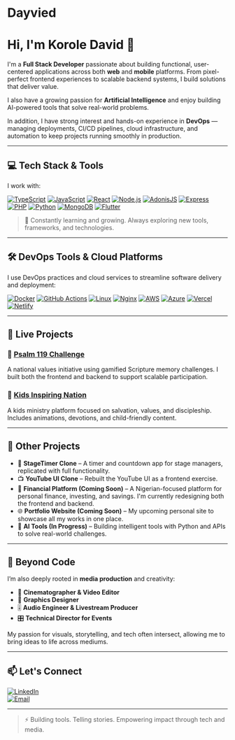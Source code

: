 # Dayvied

# Hi, I'm Korole David 👋

I'm a **Full Stack Developer** passionate about building functional, user-centered applications across both **web** and **mobile** platforms. From pixel-perfect frontend experiences to scalable backend systems, I build solutions that deliver value.

I also have a growing passion for **Artificial Intelligence** and enjoy building AI-powered tools that solve real-world problems.

In addition, I have strong interest and hands-on experience in **DevOps** — managing deployments, CI/CD pipelines, cloud infrastructure, and automation to keep projects running smoothly in production.

---

## 💻 Tech Stack & Tools

I work with:

[![TypeScript](https://img.shields.io/badge/TypeScript-3178C6?style=for-the-badge&logo=typescript&logoColor=white)](https://www.typescriptlang.org/)
[![JavaScript](https://img.shields.io/badge/JavaScript-F7DF1E?style=for-the-badge&logo=javascript&logoColor=black)](https://developer.mozilla.org/en-US/docs/Web/JavaScript)
[![React](https://img.shields.io/badge/React-20232A?style=for-the-badge&logo=react&logoColor=61DAFB)](https://react.dev/)
[![Node.js](https://img.shields.io/badge/Node.js-339933?style=for-the-badge&logo=nodedotjs&logoColor=white)](https://nodejs.org/)
[![AdonisJS](https://img.shields.io/badge/AdonisJS-220052?style=for-the-badge&logo=adonisjs&logoColor=white)](https://adonisjs.com/)
[![Express](https://img.shields.io/badge/Express.js-000000?style=for-the-badge&logo=express&logoColor=white)](https://expressjs.com/)
[![PHP](https://img.shields.io/badge/PHP-777BB4?style=for-the-badge&logo=php&logoColor=white)](https://www.php.net/)
[![Python](https://img.shields.io/badge/Python-3776AB?style=for-the-badge&logo=python&logoColor=white)](https://www.python.org/)
[![MongoDB](https://img.shields.io/badge/MongoDB-4EA94B?style=for-the-badge&logo=mongodb&logoColor=white)](https://www.mongodb.com/)
[![Flutter](https://img.shields.io/badge/Flutter-02569B?style=for-the-badge&logo=flutter&logoColor=white)](https://flutter.dev/)

> 🧠 Constantly learning and growing. Always exploring new tools, frameworks, and technologies.

---

## 🛠️ DevOps Tools & Cloud Platforms

I use DevOps practices and cloud services to streamline software delivery and deployment:

[![Docker](https://img.shields.io/badge/Docker-2496ED?style=for-the-badge&logo=docker&logoColor=white)](https://www.docker.com/)
[![GitHub Actions](https://img.shields.io/badge/GitHub%20Actions-2088FF?style=for-the-badge&logo=githubactions&logoColor=white)](https://docs.github.com/en/actions)
[![Linux](https://img.shields.io/badge/Linux-FCC624?style=for-the-badge&logo=linux&logoColor=black)](https://ubuntu.com/)
[![Nginx](https://img.shields.io/badge/Nginx-009639?style=for-the-badge&logo=nginx&logoColor=white)](https://www.nginx.com/)
[![AWS](https://img.shields.io/badge/AWS-232F3E?style=for-the-badge&logo=amazonaws&logoColor=white)](https://aws.amazon.com/)
[![Azure](https://img.shields.io/badge/Azure-0078D4?style=for-the-badge&logo=microsoftazure&logoColor=white)](https://azure.microsoft.com/)
[![Vercel](https://img.shields.io/badge/Vercel-000000?style=for-the-badge&logo=vercel&logoColor=white)](https://vercel.com/)
[![Netlify](https://img.shields.io/badge/Netlify-00C7B7?style=for-the-badge&logo=netlify&logoColor=white)](https://www.netlify.com/)

---

## 🚀 Live Projects

### 🔹 [Psalm 119 Challenge](https://psalm119.ng)
A national values initiative using gamified Scripture memory challenges. I built both the frontend and backend to support scalable participation.

### 🔹 [Kids Inspiring Nation](https://kidsinspiringnation.netlify.app)
A kids ministry platform focused on salvation, values, and discipleship. Includes animations, devotions, and child-friendly content.

---

## 🧪 Other Projects

- 🎥 **StageTimer Clone** – A timer and countdown app for stage managers, replicated with full functionality.
- 📺 **YouTube UI Clone** – Rebuilt the YouTube UI as a frontend exercise.
- 💸 **Financial Platform (Coming Soon)** – A Nigerian-focused platform for personal finance, investing, and savings. I'm currently redesigning both the frontend and backend.
- 🌐 **Portfolio Website (Coming Soon)** – My upcoming personal site to showcase all my works in one place.
- 🤖 **AI Tools (In Progress)** – Building intelligent tools with Python and APIs to solve real-world challenges.

---

## 🎨 Beyond Code

I’m also deeply rooted in **media production** and creativity:

- 🎥 **Cinematographer & Video Editor**
- 🎨 **Graphics Designer**
- 🎚️ **Audio Engineer & Livestream Producer**
- 🎛️ **Technical Director for Events**

My passion for visuals, storytelling, and tech often intersect, allowing me to bring ideas to life across mediums.

---

## 📫 Let's Connect

[![LinkedIn](https://img.shields.io/badge/LinkedIn-0077B5?style=for-the-badge&logo=linkedin&logoColor=white)](https://www.linkedin.com/in/david-korole-9a748a351/)  
[![Email](https://img.shields.io/badge/Email-D14836?style=for-the-badge&logo=gmail&logoColor=white)](dhavid354@gmail.com)

---

> ⚡ Building tools. Telling stories. Empowering impact through tech and media.

